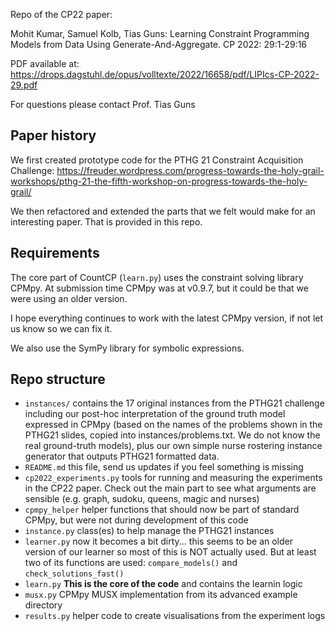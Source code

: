 Repo of the CP22 paper:

  Mohit Kumar, Samuel Kolb, Tias Guns: Learning Constraint Programming Models from Data Using Generate-And-Aggregate. CP 2022: 29:1-29:16

PDF available at: https://drops.dagstuhl.de/opus/volltexte/2022/16658/pdf/LIPIcs-CP-2022-29.pdf


For questions please contact Prof. Tias Guns

## Paper history
We first created prototype code for the PTHG 21 Constraint Acquisition Challenge: https://freuder.wordpress.com/progress-towards-the-holy-grail-workshops/pthg-21-the-fifth-workshop-on-progress-towards-the-holy-grail/ 

We then refactored and extended the parts that we felt would make for an interesting paper. That is provided in this repo.

## Requirements
The core part of CountCP (`learn.py`) uses the constraint solving library CPMpy. At submission time CPMpy was at v0.9.7, but it could be that we were using an older version.

I hope everything continues to work with the latest CPMpy version, if not let us know so we can fix it.

We also use the SymPy library for symbolic expressions.

## Repo structure

* `instances/`  contains the 17 original instances from the PTHG21 challenge including our post-hoc interpretation of the ground truth model expressed in CPMpy (based on the names of the problems shown in the PTHG21 slides, copied into instances/problems.txt. We do not know the real ground-truth models), plus our own simple nurse rostering instance generator that outputs PTHG21 formatted data.
* `README.md` this file, send us updates if you feel something is missing
* `cp2022_experiments.py` tools for running and measuring the experiments in the CP22 paper. Check out the main part to see what arguments are sensible (e.g. graph, sudoku, queens, magic and nurses)
* `cpmpy_helper`  helper functions that should now be part of standard CPMpy, but were not during development of this code
* `instance.py`  class(es) to help manage the PTHG21 instances
* `learner.py`  now it becomes a bit dirty... this seems to be an older version of our learner so most of this is NOT actually used. But at least two of its functions are used: `compare_models()` and `check_solutions_fast()`
* `learn.py`  **This is the core of the code** and contains the learnin logic
* `musx.py`  CPMpy MUSX implementation from its advanced example directory
* `results.py`  helper code to create visualisations from the experiment logs

